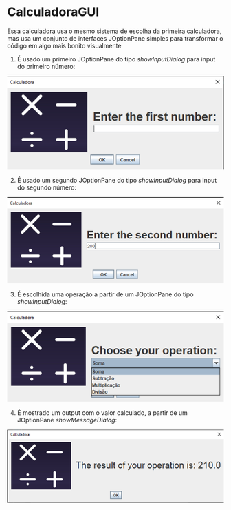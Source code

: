 # CalculadoraGUI
Essa calculadora usa o mesmo sistema de escolha da primeira calculadora, mas usa um conjunto de interfaces JOptionPane simples para transformar o código em algo mais bonito visualmente  
1. É usado um primeiro JOptionPane do tipo *showInputDialog* para input do primeiro número:  

![primeiro input](/imgs/calculadoraGUI1.png)  

2. É usado um segundo JOptionPane do tipo *showInputDialog* para input do segundo número:  

![segundo input](/imgs/calculadoraGUI2.png)  

3. É escolhida uma operação a partir de um JOptionPane do tipo *showInputDialog*:  

![operações](/imgs/calculadoraGUI3.png) 

4. É mostrado um output com o valor calculado, a partir de um JOptionPane *showMessageDialog*:  

![output resultado](/imgs/calculadoraGUI4.png)

